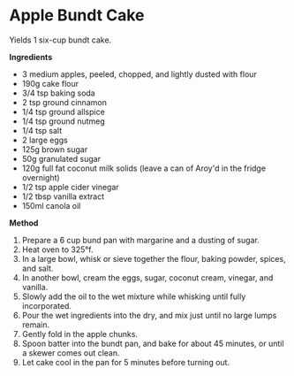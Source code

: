 # Apple Bundt Cake

Yields 1 six-cup bundt cake.

**Ingredients**

- 3 medium apples, peeled, chopped, and lightly dusted with flour
- 190g cake flour
- 3/4 tsp baking soda
- 2 tsp ground cinnamon
- 1/4 tsp ground allspice
- 1/4 tsp ground nutmeg
- 1/4 tsp salt
- 2 large eggs
- 125g brown sugar
- 50g granulated sugar
- 120g full fat coconut milk solids (leave a can of Aroy'd in the fridge overnight)
- 1/2 tsp apple cider vinegar
- 1/2 tbsp vanilla extract
- 150ml canola oil

**Method**

1. Prepare a 6 cup bund pan with margarine and a dusting of sugar.
2. Heat oven to 325&deg;f.
3. In a large bowl, whisk or sieve together the flour, baking powder, spices, and salt.
4. In another bowl, cream the eggs, sugar, coconut cream, vinegar, and vanilla.
5. Slowly add the oil to the wet mixture while whisking until fully incorporated.
6. Pour the wet ingredients into the dry, and mix just until no large lumps remain.
7. Gently fold in the apple chunks.
8. Spoon batter into the bundt pan, and bake for about 45 minutes, or until a skewer comes out clean.
9. Let cake cool in the pan for 5 minutes before turning out.
